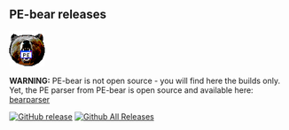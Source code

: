 PE-bear releases
-
<img src="./logo/main_ico.png" alt="PE-bear logo">

<b>WARNING:</b> PE-bear is not open source - you will find here the builds only. Yet, the PE parser from PE-bear is open source and available here: [bearparser](https://github.com/hasherezade/bearparser)

[![GitHub release](https://img.shields.io/github/release/hasherezade/pe-bear-releases.svg)](https://github.com/hasherezade/pe-bear-releases/releases)
 [![Github All Releases](https://img.shields.io/github/downloads/hasherezade/pe-bear-releases/total.svg)](http://www.somsubhra.com/github-release-stats/?username=hasherezade&repository=pe-bear-releases) 
